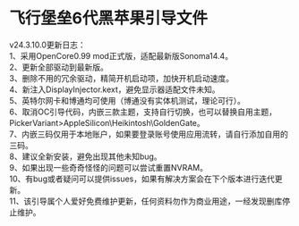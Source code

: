 # 飞行堡垒6代黑苹果引导文件
v24.3.10.0更新日志：  
1、采用OpenCore0.99 mod正式版，适配最新版Sonoma14.4。  
2、更新全部驱动到最新版。  
3、删除不用的冗余驱动，精简开机启动项，加快开机启动速度。  
4、新注入DisplayInjector.kext，避免显示器适配文件未知。  
5、英特尔网卡和博通均可使用（博通没有实体机测试，理论可行）。  
6、取消OC引导代码，内嵌三款主题，支持自行切换，也可以替换自用主题，PickerVariant>AppleSilicon\Heikintosh\GoldenGate。  
7、内嵌三码仅用于本地账户，如果要登录账号使用应用流转，请自行添加自用的三码。  
8、建议全新安装，避免出现其他未知bug。  
9、如果出现一些奇奇怪怪的问题可以尝试重置NVRAM。  
10、有bug或者疑问可以提供issues，如果有解决方案会在下个版本进行迭代更新。  
11、该引导属个人爱好免费维护更新，任何资料勿作为商业用途，一经发现删库停止维护。  
